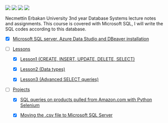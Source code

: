 ![](https://img.shields.io/badge/Microsoft-666666?style=for-the-badge&logo=microsoft&logoColor=white) ![](https://img.shields.io/badge/Microsoft%20SQL%20Server-CC2927?style=for-the-badge&logo=microsoft%20sql%20server&logoColor=white) ![](https://img.shields.io/badge/microsoft%20azure-0089D6?style=for-the-badge&logo=microsoft-azure&logoColor=white) ![](https://img.shields.io/badge/Ubuntu-E95420?style=for-the-badge&logo=ubuntu&logoColor=white)

Necmettin Erbakan University 3nd year Database Systems lecture notes and assignments. This course is covered with Microsoft SQL, I will write the SQL codes according to this database.

* [x] [Microsoft SQL server, Azure Data Studio and DBeaver installation](/MSSQLInstallation.md)

* [ ] [Lessons](/Lessons/) 
    
    * [x] [Lesson1 (CREATE, INSERT, UPDATE, DELETE, SELECT)](/Lessons/Lesson1.sql)
    
    * [x] [Lesson2 (Data types)](/Lessons/Lesson2.md)
    
    * [x] [Lesson3 (Advanced SELECT queries)](/Lessons/Lesson3)

* [ ] [Projects](/Projects/)

    * [x] [SQL queries on products pulled from Amazon.com with Python Selenium](/Projects/AmazonMSSQLProject/)

    * [x] [Moving the .csv file to Microsoft SQL Server](/Projects/PdtoDB/)


